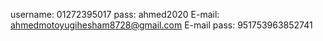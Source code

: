 username: 01272395017
pass: ahmed2020
E-mail: ahmedmotoyugihesham8728@gmail.com
E-mail pass: 951753963852741

